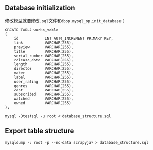 ## Database initialization

修改模型就要修改`.sql`文件和`dbop.mysql_op.init_database()`

```mysql
CREATE TABLE works_table
(
    id            INT AUTO_INCREMENT PRIMARY KEY,
    link          VARCHAR(255),
    preview       VARCHAR(255),
    title         VARCHAR(255),
    serial_number VARCHAR(255),
    release_date  VARCHAR(255),
    length        VARCHAR(255),
    director      VARCHAR(255),
    maker         VARCHAR(255),
    label         VARCHAR(255),
    user_rating   VARCHAR(255),
    genres        VARCHAR(255),
    cast          VARCHAR(255),
    subscribed    VARCHAR(255),
    watched       VARCHAR(255),
    owned         VARCHAR(255)
);
```

```shell
mysql -Dtestsql -u root < database_structure.sql
```

## Export table structure

```shell
mysqldump -u root -p --no-data scrapyjav > database_structure.sql
```
